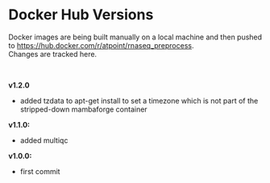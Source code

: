 # Docker Hub Versions

Docker images are being built manually on a local machine and then pushed to https://hub.docker.com/r/atpoint/rnaseq_preprocess.  
Changes are tracked here.  

<br>

**v1.2.0**  
- added tzdata to apt-get install to set a timezone which is not part of the stripped-down mambaforge container

**v1.1.0:**  
- added multiqc

**v1.0.0:**  
- first commit
